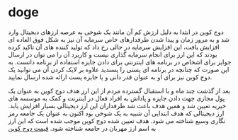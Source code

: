 # doge
دوج کوین در ابتدا به دلیل ارزش کم آن مانند یک شوخی به عرصه ارزهای دیجیتال وارد شد و به مرور زمان و پیدا شدن طرفدارهای خاص سرمایه آن نیز به شکل فوق العاده ای افزایش یافت، این افزایش سرمایه در حالی رخ داد که تولید کننده های آن تاکید کرده بودند که این ارز برای انجام سرمایه گذاری نیست و کاربرد آن را می توان در ارسال جوایز برای اشخاص در برنامه های اینترنتی برای دادن جایزه استفاده از برنامه دانست. به این صورت که چنانچه در برنامه ای پستی را پسندید علاوه بر لایک کردن آن می توانید یک دوج کوین نیز برای او به عنوان قدر دانی و یا جایزه پست ارائه شده ارسال نمایید.

بعد از گذشت چند ماه و با استقبال گسترده مردم از این ارز هدف دوج کوین به عنوان یک پول مجازی جهت دادن جایزه و پاداش به افراد فعال در اینترنت و کمک به موسسه های خیریه تعیین شد و همین هدف باعث شد طرفداران این ارز دیجیتالی بسیار افزایش یابد. ارز دیجیتالی که هدف ابتدایی آن شبیه به یک شوخی بود اکنون به عنوان یک جامعه رمز نگاری وسیع شناخته می شود. هدف تعیین شده دوج کوین موجب شده است که این ارز به اسم ارز مهربان در جامعه شناخته شود.
<a href="https://arzdigital.academy/live/DOGE/dogecoin/">قیمت دوج کوین</a>
